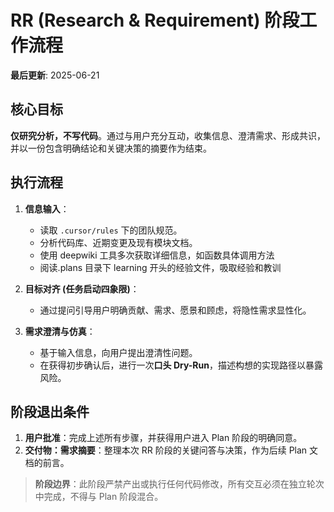 # RR (Research & Requirement) 阶段工作流程

**最后更新**: 2025-06-21

## 核心目标

**仅研究分析，不写代码**。通过与用户充分互动，收集信息、澄清需求、形成共识，并以一份包含明确结论和关键决策的摘要作为结束。

## 执行流程

1.  **信息输入**：

    - 读取 `.cursor/rules` 下的团队规范。
    - 分析代码库、近期变更及现有模块文档。
    - 使用 deepwiki 工具多次获取详细信息，如函数具体调用方法
    - 阅读.plans 目录下 learning 开头的经验文件，吸取经验和教训

2.  **目标对齐 (任务启动四象限)**：

    - 通过提问引导用户明确贡献、需求、愿景和顾虑，将隐性需求显性化。

3.  **需求澄清与仿真**：
    - 基于输入信息，向用户提出澄清性问题。
    - 在获得初步确认后，进行一次**口头 Dry-Run**，描述构想的实现路径以暴露风险。

## 阶段退出条件

1.  **用户批准**：完成上述所有步骤，并获得用户进入 Plan 阶段的明确同意。
2.  **交付物：需求摘要**：整理本次 RR 阶段的关键问答与决策，作为后续 Plan 文档的前言。

> **阶段边界**：此阶段严禁产出或执行任何代码修改，所有交互必须在独立轮次中完成，不得与 Plan 阶段混合。
